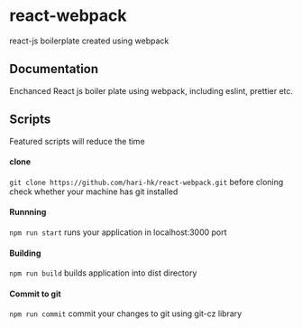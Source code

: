 # react-webpack

react-js boilerplate created using webpack

## Documentation

Enchanced React js boiler plate using webpack, including eslint, prettier etc.

## Scripts

Featured scripts will reduce the time

#### clone

`git clone https://github.com/hari-hk/react-webpack.git` before cloning check whether your machine has git installed

#### Runnning

`npm run start` runs your application in localhost:3000 port

#### Building

`npm run build` builds application into dist directory

#### Commit to git

`npm run commit` commit your changes to git using git-cz library
